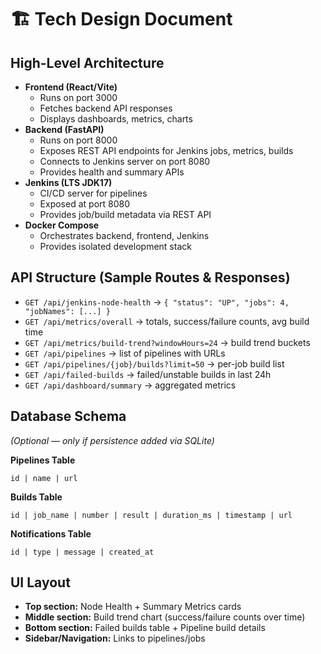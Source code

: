 # 🏗️ Tech Design Document

## High-Level Architecture
- **Frontend (React/Vite)**
  - Runs on port 3000
  - Fetches backend API responses
  - Displays dashboards, metrics, charts
- **Backend (FastAPI)**
  - Runs on port 8000
  - Exposes REST API endpoints for Jenkins jobs, metrics, builds
  - Connects to Jenkins server on port 8080
  - Provides health and summary APIs
- **Jenkins (LTS JDK17)**
  - CI/CD server for pipelines
  - Exposed at port 8080
  - Provides job/build metadata via REST API
- **Docker Compose**
  - Orchestrates backend, frontend, Jenkins
  - Provides isolated development stack

## API Structure (Sample Routes & Responses)
- `GET /api/jenkins-node-health` → `{ "status": "UP", "jobs": 4, "jobNames": [...] }`
- `GET /api/metrics/overall` → totals, success/failure counts, avg build time
- `GET /api/metrics/build-trend?windowHours=24` → build trend buckets
- `GET /api/pipelines` → list of pipelines with URLs
- `GET /api/pipelines/{job}/builds?limit=50` → per-job build list
- `GET /api/failed-builds` → failed/unstable builds in last 24h
- `GET /api/dashboard/summary` → aggregated metrics

## Database Schema
*(Optional — only if persistence added via SQLite)*

**Pipelines Table**
```
id | name | url
```

**Builds Table**
```
id | job_name | number | result | duration_ms | timestamp | url
```

**Notifications Table**
```
id | type | message | created_at
```

## UI Layout
- **Top section:** Node Health + Summary Metrics cards
- **Middle section:** Build trend chart (success/failure counts over time)
- **Bottom section:** Failed builds table + Pipeline build details
- **Sidebar/Navigation:** Links to pipelines/jobs
